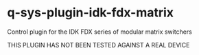 # q-sys-plugin-idk-fdx-matrix

Control plugin for the IDK FDX series of modular matrix switchers

THIS PLUGIN HAS NOT BEEN TESTED AGAINST A REAL DEVICE
